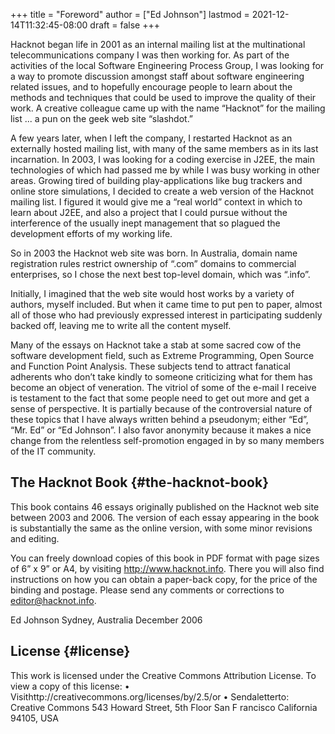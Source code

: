 +++
title = "Foreword"
author = ["Ed Johnson"]
lastmod = 2021-12-14T11:32:45-08:00
draft = false
+++

Hacknot began life in 2001 as an internal mailing list at the multinational
telecommunications company I was then working for. As part of the activities of
the local Software Engineering Process Group, I was looking for a way to promote
discussion amongst staff about software engineering related issues, and to
hopefully encourage people to learn about the methods and techniques that could
be used to improve the quality of their work. A creative colleague came up with
the name “Hacknot” for the mailing list ... a pun on the geek web site
“slashdot.”

A few years later, when I left the company, I restarted Hacknot as an externally
hosted mailing list, with many of the same members as in its last incarnation.
In 2003, I was looking for a coding exercise in J2EE, the main technologies of
which had passed me by while I was busy working in other areas. Growing tired of
building play-applications like bug trackers and online store simulations, I
decided to create a web version of the Hacknot mailing list. I figured it would
give me a “real world” context in which to learn about J2EE, and also a project
that I could pursue without the interference of the usually inept management
that so plagued the development efforts of my working life.

So in 2003 the Hacknot web site was born. In Australia, domain name registration
rules restrict ownership of “.com” domains to commercial
enterprises, so I chose the next best top-level domain, which was
“.info”.

Initially, I imagined that the web site would host works by a variety of
authors, myself included. But when it came time to put pen to paper, almost all
of those who had previously expressed interest in participating suddenly backed
off, leaving me to write all the content myself.

Many of the essays on Hacknot take a stab at some sacred cow of the software
development field, such as Extreme Programming, Open Source and Function Point
Analysis. These subjects tend to attract fanatical adherents who
don’t take kindly to someone criticizing what for them has become an
object of veneration. The vitriol of some of the e-mail I receive is testament
to the fact that some people need to get out more and get a sense of
perspective. It is partially because of the controversial nature of these topics
that I have always written behind a pseudonym; either
“Ed”, “Mr. Ed” or “Ed
Johnson”. I also favor anonymity because it makes a nice change from
the relentless self-promotion engaged in by so many members of the IT community.


## The Hacknot Book {#the-hacknot-book}

This book contains 46 essays originally published on the Hacknot web site
between 2003 and 2006. The version of each essay appearing in the book is
substantially the same as the online version, with some minor revisions and
editing.

You can freely download copies of this book in PDF format with page sizes of 6”
x 9” or A4, by visiting <http://www.hacknot.info>. There you will also find
instructions on how you can obtain a paper-back copy, for the price of the
binding and postage. Please send any comments or corrections to
editor@hacknot.info.

Ed Johnson Sydney, Australia December 2006


## License {#license}

This work is licensed under the Creative Commons Attribution License. To view a copy of this license:
• Visithttp://creativecommons.org/licenses/by/2.5/or
• Sendaletterto:
Creative Commons
543 Howard Street, 5th Floor San F
rancisco
California
94105, USA
